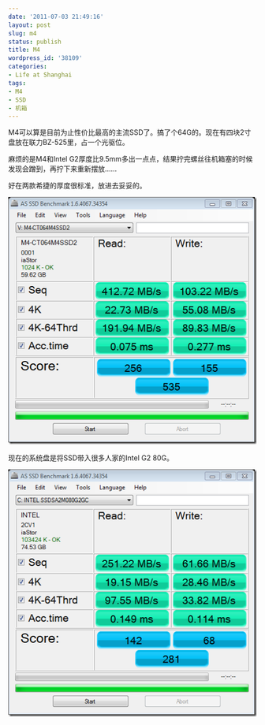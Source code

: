 ```yaml
---
date: '2011-07-03 21:49:16'
layout: post
slug: m4
status: publish
title: M4
wordpress_id: '38109'
categories:
- Life at Shanghai
tags:
- M4
- SSD
- 机箱
---
```


M4可以算是目前为止性价比最高的主流SSD了。搞了个64G的。现在有四块2寸盘放在联力BZ-525里，占一个光驱位。

麻烦的是M4和Intel G2厚度比9.5mm多出一点点，结果拧完螺丝往机箱塞的时候发现会蹭到，再拧下来重新摆放……

好在两款希捷的厚度很标准，放进去妥妥的。

[![as-ssd-bench M4-CT064M4SSD2 7.3.2011 8-53-15 PM](/images/in_post/as-ssd-bench-M4-CT064M4SSD2-7.3.2011-8-53-15-PM_thumb.png)](/images/in_post/as-ssd-bench-M4-CT064M4SSD2-7.3.2011-8-53-15-PM.png)

现在的系统盘是将SSD带入很多人家的Intel G2 80G。

[![as-ssd-bench INTEL SSDSA2M080 7.3.2011 8-49-39 PM](/images/in_post/as-ssd-bench-INTEL-SSDSA2M080-7.3.2011-8-49-39-PM_thumb.png)](/images/in_post/as-ssd-bench-INTEL-SSDSA2M080-7.3.2011-8-49-39-PM.png)
